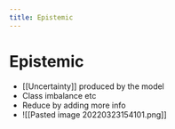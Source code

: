 ```yaml
---
title: Epistemic
---
```


# Epistemic
- [[Uncertainty]] produced by the model 
- Class imbalance etc
- Reduce by adding more info
- ![[Pasted image 20220323154101.png]]












